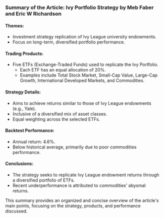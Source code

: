 ### Summary of the Article: Ivy Portfolio Strategy by Meb Faber and Eric W Richardson

#### Themes:
- Investment strategy replication of Ivy League university endowments.
- Focus on long-term, diversified portfolio performance.

#### Trading Products:
- Five ETFs (Exchange-Traded Funds) used to replicate the Ivy Portfolio.
  - Each ETF has an equal allocation of 20%.
  - Examples include Total Stock Market, Small-Cap Value, Large-Cap Growth, International Developed Markets, and Commodities.

#### Strategy Details:
- Aims to achieve returns similar to those of Ivy League endowments (e.g., Yale).
- Inclusive of a diversified mix of asset classes.
- Equal weighting across the selected ETFs.

#### Backtest Performance:
- Annual return: 4.6%.
- Below historical average, primarily due to poor commodities performance.

#### Conclusions:
- The strategy seeks to replicate Ivy League endowment returns through a diversified portfolio of ETFs.
- Recent underperformance is attributed to commodities' abysmal returns.

This summary provides an organized and concise overview of the article's main points, focusing on the strategy, products, and performance discussed.
